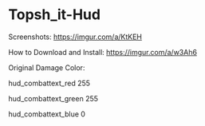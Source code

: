 # Topsh_it-Hud
Screenshots: https://imgur.com/a/KtKEH

How to Download and Install: https://imgur.com/a/w3Ah6

Original Damage Color:

hud_combattext_red 255

hud_combattext_green 255

hud_combattext_blue 0
